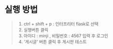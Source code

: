 # 실행 방법

> 1. ctrl + shift + p : 인터프리터 flask로 선택
> 2. 실행버튼 클릭
> 3. 아이디 : minji , 비밀번호 : 4567 입력 후 로그인
> 4. '게시글' 버튼 클릭 후 게시판 테스트
